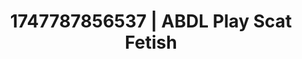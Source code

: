 ---
categories:
- Dominant softness
- Shibari art
- Slow burn erotica
- Soft domination
- Eclectic erotica
image: /assets/images/1747787856537.jpg
layout: post
seo:
  description: Featured content with exclusive ABDL Play, Scat Fetish. HD images available.
  keywords: ABDL Play, Scat Fetish
  og_image: /assets/images/1747787856537.jpg
  schema_type: VisualArtwork
tags:
- '#1747787856537'
- ABDL Play
- Scat Fetish
title: 1747787856537 | ABDL Play Scat Fetish
---